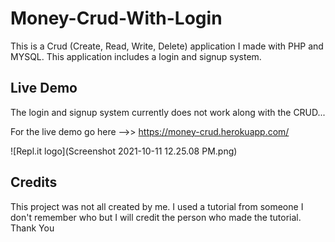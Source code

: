 # Money-Crud-With-Login

This is a Crud (Create, Read, Write, Delete) application I made with PHP and MYSQL. This application includes a login and signup system. 

## Live Demo

The login and signup system currently does not work along with the CRUD...

For the live demo go here -->> https://money-crud.herokuapp.com/

![Repl.it logo](Screenshot 2021-10-11 12.25.08 PM.png)

## Credits

This project was not all created by me. I used a tutorial from someone I don't remember who but I will credit the person who made the tutorial. Thank You
